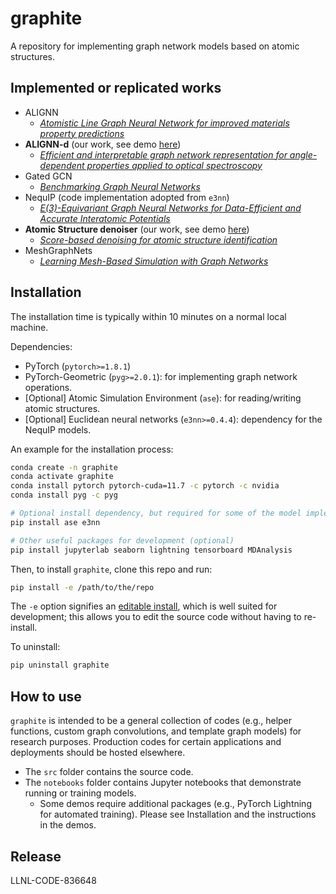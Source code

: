 # graphite

A repository for implementing graph network models based on atomic structures.


## Implemented or replicated works

- ALIGNN
    - [*Atomistic Line Graph Neural Network for improved materials property predictions*][ALIGNN paper]
- **ALIGNN-d** (our work, see demo [here](notebooks/alignn/alignn-demo.ipynb))
    - [*Efficient and interpretable graph network representation for angle-dependent properties applied to optical spectroscopy*][ALIGNN-d paper]
- Gated GCN
    - [*Benchmarking Graph Neural Networks*][Gated GCN paper]
- NequIP (code implementation adopted from `e3nn`)
    - [*E(3)-Equivariant Graph Neural Networks for Data-Efficient and Accurate Interatomic Potentials*][NequIP paper]
- **Atomic Structure denoiser** (our work, see demo [here](notebooks/denoiser/training-and-inference.ipynb))
    - [*Score-based denoising for atomic structure identification*][Denoiser paper]
- MeshGraphNets
    - [*Learning Mesh-Based Simulation with Graph Networks*][MGN paper]


## Installation

The installation time is typically within 10 minutes on a normal local machine.

Dependencies:
- PyTorch (`pytorch>=1.8.1`)
- PyTorch-Geometric (`pyg>=2.0.1`): for implementing graph network operations.
- [Optional] Atomic Simulation Environment (`ase`): for reading/writing atomic structures.
- [Optional] Euclidean neural networks (`e3nn>=0.4.4`): dependency for the NequIP models.

An example for the installation process:
```bash
conda create -n graphite
conda activate graphite
conda install pytorch pytorch-cuda=11.7 -c pytorch -c nvidia
conda install pyg -c pyg

# Optional install dependency, but required for some of the model implementations
pip install ase e3nn

# Other useful packages for development (optional)
pip install jupyterlab seaborn lightning tensorboard MDAnalysis
```

Then, to install `graphite`, clone this repo and run:
```bash
pip install -e /path/to/the/repo
```

The `-e` option signifies an [editable install](https://pip.pypa.io/en/stable/topics/local-project-installs/), which is well suited for development; this allows you to edit the source code without having to re-install.

To uninstall:
```bash
pip uninstall graphite
```


## How to use

`graphite` is intended to be a general collection of codes (e.g., helper functions, custom graph convolutions, and template graph models) for research purposes. Production codes for certain applications and deployments should be hosted elsewhere.

- The `src` folder contains the source code.
- The `notebooks` folder contains Jupyter notebooks that demonstrate running or training models.
    - Some demos require additional packages (e.g., PyTorch Lightning for automated training). Please see Installation and the instructions in the demos.


## Release

LLNL-CODE-836648



[ALIGNN paper]: https://www.nature.com/articles/s41524-021-00650-1
[ALIGNN-d paper]: https://www.nature.com/articles/s41524-022-00841-4
[Gated GCN paper]: https://arxiv.org/abs/2003.00982
[e3nn basic conv doc]: https://docs.e3nn.org/en/stable/guide/convolution.html
[NequIP paper]: https://www.nature.com/articles/s41467-022-29939-5
[e3nn transformer doc]: https://docs.e3nn.org/en/stable/guide/transformer.html
[PyG dataset doc]: https://pytorch-geometric.readthedocs.io/en/latest/notes/create_dataset.html
[Denoiser paper]: https://arxiv.org/abs/2212.02421
[MGN paper]: https://arxiv.org/abs/2010.03409v4

